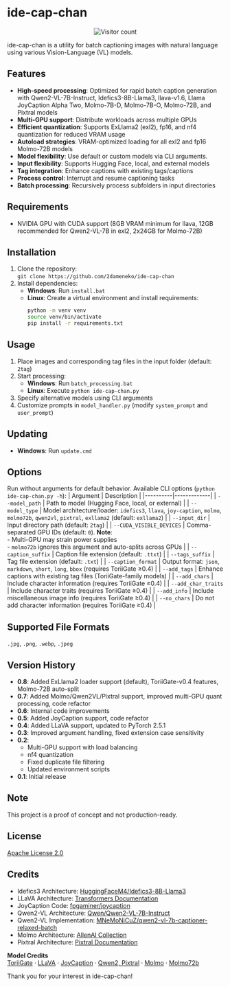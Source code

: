# ide-cap-chan

<div align="center">
    <img src="https://count.getloli.com/get/@ide-cap-chan?theme=asoul&padding=4" alt="Visitor count"><br>
</div>

ide-cap-chan is a utility for batch captioning images with natural language using various Vision-Language (VL) models.

## Features
* **High-speed processing**: Optimized for rapid batch caption generation with Qwen2-VL-7B-Instruct, Idefics3-8B-Llama3, llava-v1.6, Llama JoyCaption Alpha Two, Molmo-7B-D, Molmo-7B-O, Molmo-72B, and Pixtral models
* **Multi-GPU support**: Distribute workloads across multiple GPUs
* **Efficient quantization**: Supports ExLlama2 (exl2), fp16, and nf4 quantization for reduced VRAM usage
* **Autoload strategies**: VRAM-optimized loading for all exl2 and fp16 Molmo-72B models
* **Model flexibility**: Use default or custom models via CLI arguments.
* **Input flexibility**: Supports Hugging Face, local, and external models
* **Tag integration**: Enhance captions with existing tags/captions
* **Process control**: Interrupt and resume captioning tasks
* **Batch processing**: Recursively process subfolders in input directories

## Requirements
* NVIDIA GPU with CUDA support (8GB VRAM minimum for llava, 12GB recommended for Qwen2-VL-7B in exl2, 2x24GB for Molmo-72B)

## Installation
1. Clone the repository:  
   `git clone https://github.com/2dameneko/ide-cap-chan`
2. Install dependencies:
   - **Windows**: Run `install.bat`
   - **Linux**: Create a virtual environment and install requirements:  
     ```bash
     python -m venv venv
     source venv/bin/activate
     pip install -r requirements.txt
     ```

## Usage
1. Place images and corresponding tag files in the input folder (default: `2tag`)
2. Start processing:
   - **Windows**: Run `batch_processing.bat`
   - **Linux**: Execute `python ide-cap-chan.py`
3. Specify alternative models using CLI arguments
4. Customize prompts in `model_handler.py` (modify `system_prompt` and `user_prompt`)

## Updating
- **Windows**: Run `update.cmd`

## Options
Run without arguments for default behavior. Available CLI options (`python ide-cap-chan.py -h`):
| Argument | Description |
|----------|-------------|
| `--model_path` | Path to model (Hugging Face, local, or external) |
| `--model_type` | Model architecture/loader: `idefics3`, `llava`, `joy-caption`, `molmo`, `molmo72b`, `qwen2vl`, `pixtral`, `exllama2` (default: `exllama2`) |
| `--input_dir` | Input directory path (default: `2tag`) |
| `--CUDA_VISIBLE_DEVICES` | Comma-separated GPU IDs (default: `0`). **Note**:<br>- Multi-GPU may strain power supplies<br>- `molmo72b` ignores this argument and auto-splits across GPUs |
| `--caption_suffix` | Caption file extension (default: `.ttxt`) |
| `--tags_suffix` | Tag file extension (default: `.txt`) |
| `--caption_format` | Output format: `json`, `markdown`, `short`, `long`, `bbox` (requires ToriiGate ≥0.4) |
| `--add_tags` | Enhance captions with existing tag files (ToriiGate-family models) |
| `--add_chars` | Include character information (requires ToriiGate ≥0.4) |
| `--add_char_traits` | Include character traits (requires ToriiGate ≥0.4) |
| `--add_info` | Include miscellaneous image info (requires ToriiGate ≥0.4) |
| `--no_chars` | Do not add character information (requires ToriiGate ≥0.4) |

## Supported File Formats
`.jpg`, `.png`, `.webp`, `.jpeg`

## Version History
* **0.8**: Added ExLlama2 loader support (default), ToriiGate-v0.4 features, Molmo-72B auto-split
* **0.7**: Added Molmo/Qwen2VL/Pixtral support, improved multi-GPU quant processing, code refactor
* **0.6**: Internal code improvements
* **0.5**: Added JoyCaption support, code refactor
* **0.4**: Added LLaVA support, updated to PyTorch 2.5.1
* **0.3**: Improved argument handling, fixed extension case sensitivity
* **0.2**:  
  - Multi-GPU support with load balancing  
  - nf4 quantization
  - Fixed duplicate file filtering  
  - Updated environment scripts  
* **0.1**: Initial release

## Note
This project is a proof of concept and not production-ready.

## License
[Apache License 2.0](https://www.apache.org/licenses/LICENSE-2.0)

## Credits
- Idefics3 Architecture: [HuggingFaceM4/Idefics3-8B-Llama3](https://huggingface.co/HuggingFaceM4/Idefics3-8B-Llama3)
- LLaVA Architecture: [Transformers Documentation](https://huggingface.co/docs/transformers/main/model_doc/llava)
- JoyCaption Code: [fpgaminer/joycaption](https://github.com/fpgaminer/joycaption)
- Qwen2-VL Architecture: [Qwen/Qwen2-VL-7B-Instruct](https://huggingface.co/Qwen/Qwen2-VL-7B-Instruct)
- Qwen2-VL Implementation: [MNeMoNiCuZ/qwen2-vl-7b-captioner-relaxed-batch](https://github.com/MNeMoNiCuZ/qwen2-vl-7b-captioner-relaxed-batch)
- Molmo Architecture: [AllenAI Collection](https://huggingface.co/collections/allenai/molmo-66f379e6fe3b8ef090a8ca19)
- Pixtral Architecture: [Pixtral Documentation](https://huggingface.co/docs/transformers/model_doc/pixtral)

**Model Credits**  
[ToriiGate](https://huggingface.co/Minthy) · [LLaVA](https://huggingface.co/llava-hf) · [JoyCaption](https://huggingface.co/fancyfeast) · [Qwen2, Pixtral](https://huggingface.co/Ertugrul) · [Molmo](https://huggingface.co/cyan2k) · [Molmo72b](https://huggingface.co/SeanScripts/Molmo-72B-0924-nf4)

Thank you for your interest in ide-cap-chan!